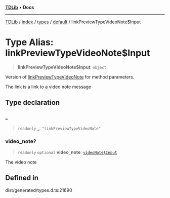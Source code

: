 [**TDLib**](../../../../../../README.md) • **Docs**

***

[TDLib](../../../../../../modules.md) / [index](../../../../../README.md) / [types](../../../README.md) / [default](../README.md) / linkPreviewTypeVideoNote$Input

# Type Alias: linkPreviewTypeVideoNote$Input

> **linkPreviewTypeVideoNote$Input**: `object`

Version of [linkPreviewTypeVideoNote](linkPreviewTypeVideoNote.md) for method parameters.

The link is a link to a video note message

## Type declaration

### \_

> `readonly` **\_**: `"linkPreviewTypeVideoNote"`

### video\_note?

> `readonly` `optional` **video\_note**: [`videoNote$Input`](videoNote$Input-1.md)

The video note

## Defined in

dist/generated/types.d.ts:21690
